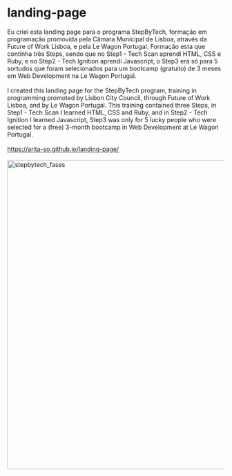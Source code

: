 # landing-page
Eu criei esta landing page para o programa StepByTech, 
formação em programação promovida pela Câmara Municipal de Lisboa, através da Future of Work Lisboa, e pela Le Wagon Portugal.
Formação esta que continha três Steps, sendo que no Step1 - Tech Scan aprendi HTML, CSS e Ruby, e no Step2 - Tech Ignition aprendi Javascript, o Step3 era só para 5 sortudos que foram selecionados para um bootcamp (gratuito) de 3 meses em Web Development na Le Wagon Portugal.
<br>
</br>
I created this landing page for the StepByTech program,
training in programming promoted by Lisbon City Council, through Future of Work Lisboa, and by Le Wagon Portugal.
This training contained three Steps, in Step1 - Tech Scan I learned HTML, CSS and Ruby, and in Step2 - Tech Ignition I learned Javascript, Step3 was only for 5 lucky people who were selected for a (free) 3-month bootcamp in Web Development at Le Wagon Portugal.
<br>
<br>
https://arita-so.github.io/landing-page/
<br>
<br>
<img width="717" alt="stepbytech_fases" src="https://github.com/arita-so/landing-page/assets/114316027/5a59a244-9afa-49f1-852c-e51e9124d6f0">
